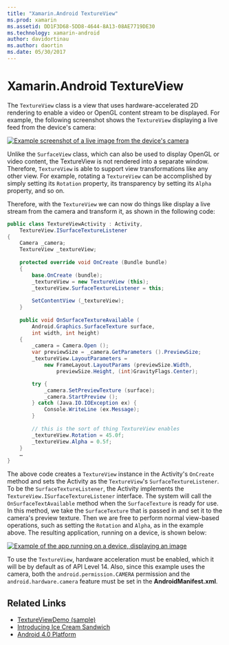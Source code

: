 ```yaml
---
title: "Xamarin.Android TextureView"
ms.prod: xamarin
ms.assetid: DD1F3D68-5DD8-4644-8A13-08AE7719DE30
ms.technology: xamarin-android
author: davidortinau
ms.author: daortin
ms.date: 05/30/2017
---
```


# Xamarin.Android TextureView

The `TextureView` class is a view that uses hardware-accelerated
2D rendering to enable a video or OpenGL content stream to be displayed. For
example, the following screenshot shows the `TextureView` displaying
a live feed from the device's camera:

[![Example screenshot of a live image from the device's camera](texture-view-images/22-textureviewcamera.png)](texture-view-images/22-textureviewcamera.png#lightbox)

Unlike the `SurfaceView` class, which can also be used to display
OpenGL or video content, the TextureView is not rendered into a separate window.
Therefore, `TextureView` is able to support view transformations like
any other view. For example, rotating a `TextureView` can be
accomplished by simply setting its `Rotation` property, its
transparency by setting its `Alpha` property, and so on.

Therefore, with the `TextureView` we can now do things like
display a live stream from the camera and transform it, as shown in the
following code:

```csharp
public class TextureViewActivity : Activity,
    TextureView.ISurfaceTextureListener
{
    Camera _camera;
    TextureView _textureView;
       
    protected override void OnCreate (Bundle bundle)
    {
        base.OnCreate (bundle);
        _textureView = new TextureView (this);
        _textureView.SurfaceTextureListener = this;
           
        SetContentView (_textureView);
    }
       
    public void OnSurfaceTextureAvailable (
        Android.Graphics.SurfaceTexture surface,
        int width, int height)
    {
        _camera = Camera.Open ();
        var previewSize = _camera.GetParameters ().PreviewSize;
        _textureView.LayoutParameters =
            new FrameLayout.LayoutParams (previewSize.Width,
                previewSize.Height, (int)GravityFlags.Center);

        try {
            _camera.SetPreviewTexture (surface);
            _camera.StartPreview ();
        } catch (Java.IO.IOException ex) {
            Console.WriteLine (ex.Message);
        }
           
        // this is the sort of thing TextureView enables
        _textureView.Rotation = 45.0f;
        _textureView.Alpha = 0.5f;
    }
    …
}
```

The above code creates a `TextureView` instance in the Activity's
`OnCreate` method and sets the Activity as the `TextureView`'s
`SurfaceTextureListener`. To be the `SurfaceTextureListener`, the
Activity implements the `TextureView.ISurfaceTextureListener`
interface. The system will call the `OnSurfaceTextAvailable` method
when the `SurfaceTexture` is ready for use. In this method, we take the
`SurfaceTexture` that is passed in and set it to the camera's preview
texture. Then we are free to perform normal view-based operations, such
as setting the `Rotation` and `Alpha`, as in the example above. The
resulting application, running on a device, is shown below:

[![Example of the app running on a device, displaying an image](texture-view-images/17-textureviewdemo.png)](texture-view-images/17-textureviewdemo.png#lightbox)

To use the `TextureView`, hardware acceleration must be enabled, which
it will be by default as of API Level 14. Also, since this example uses
the camera, both the `android.permission.CAMERA` permission and the
`android.hardware.camera` feature must be set in the
**AndroidManifest.xml**.

## Related Links

- [TextureViewDemo (sample)](https://docs.microsoft.com/samples/xamarin/monodroid-samples/textureviewdemo)
- [Introducing Ice Cream Sandwich](https://www.android.com/about/ice-cream-sandwich/)
- [Android 4.0 Platform](https://developer.android.com/sdk/android-4.0.html)
